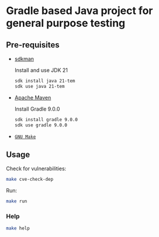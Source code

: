 # Gradle based Java project for general purpose testing 

## Pre-requisites

- [sdkman](https://sdkman.io/install)

  Install and use JDK 21

    ```bash
    sdk install java 21-tem
    sdk use java 21-tem
    ```
- [Apache Maven](https://maven.apache.org/install.html)

  Install Gradle 9.0.0

    ```bash
    sdk install gradle 9.0.0
    sdk use gradle 9.0.0
    ```
- [`GNU Make`](https://www.gnu.org/software/make/)

## Usage

Check for vulnerabilities:
```bash
make cve-check-dep
```

Run:
```bash
make run
```

### Help

```bash
make help
```